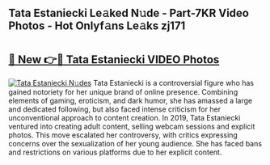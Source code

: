 ## Tata Estaniecki Le𝚊ked N𝚞de - Part-7KR Video Photos - Hot Onlyf𝚊ns Le𝚊ks zj171

# <h2><a href="http://ac39080.deff.icu/?id=Tata+Estaniecki">🔗 New 👉🔴 Tata Estaniecki VIDEO Photos</a></h2>

[![Tata Estaniecki N𝚞des](https://i.imgur.com/rIISA9y.gif)](http://ac39080.deff.icu/?id=Tata+Estaniecki)
Tata Estaniecki is a controversial figure who has gained notoriety for her unique brand of online presence. Combining elements of gaming, eroticism, and dark humor, she has amassed a large and dedicated following, but also faced intense criticism for her unconventional approach to content creation. In 2019, Tata Estaniecki ventured into creating adult content, selling webcam sessions and explicit photos. This move escalated her controversy, with critics expressing concerns over the sexualization of her young audience. She has faced bans and restrictions on various platforms due to her explicit content.
